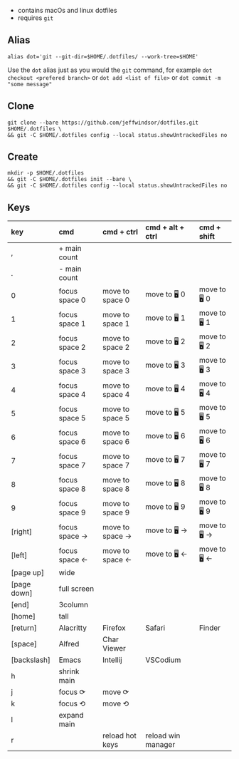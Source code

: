 * contains macOs and linux dotfiles
* requires `git`

## Alias
```
alias dot='git --git-dir=$HOME/.dotfiles/ --work-tree=$HOME'
```
Use the `dot` alias just as you would the `git` command, for example `dot checkout <prefered branch>` or `dot add <list of file>` or `dot commit -m "some message"`

## Clone

```
git clone --bare https://github.com/jeffwindsor/dotfiles.git $HOME/.dotfiles \
&& git -C $HOME/.dotfiles config --local status.showUntrackedFiles no
```

## Create

```
mkdir -p $HOME/.dotfiles
&& git -C $HOME/.dotfiles init --bare \
&& git -C $HOME/.dotfiles config --local status.showUntrackedFiles no
```

## Keys

| key         | cmd            | cmd + ctrl       | cmd + alt + ctrl   | cmd + shift |
|:------------|:---------------|:-----------------|:-------------------|:------------|
| ,           | + main count   |                  |                    |             |
| .           | - main count   |                  |                    |             |
| 0           | focus space 0  | move to space 0  | move to 🖥 0        |  move to 🖥 0            |
| 1           | focus space 1  | move to space 1  | move to 🖥 1        |  move to 🖥 1            |
| 2           | focus space 2  | move to space 2  | move to 🖥 2        |  move to 🖥 2            |
| 3           | focus space 3  | move to space 3  | move to 🖥 3        |  move to 🖥 3            |
| 4           | focus space 4  | move to space 4  | move to 🖥 4        |  move to 🖥 4            |
| 5           | focus space 5  | move to space 5  | move to 🖥 5        |  move to 🖥 5            |
| 6           | focus space 6  | move to space 6  | move to 🖥 6        |  move to 🖥 6            |
| 7           | focus space 7  | move to space 7  | move to 🖥 7        |  move to 🖥 7            |
| 8           | focus space 8  | move to space 8  | move to 🖥 8        |  move to 🖥 8            |
| 9           | focus space 9  | move to space 9  | move to 🖥 9        |  move to 🖥 9            |
| [right]     | focus space -> | move to space -> | move to 🖥 ->       |  move to 🖥 ->           |
| [left]      | focus space <- | move to space <- | move to 🖥 <-       |  move to 🖥 <-           |
| [page up]   | wide           |                  |                    |             |
| [page down] | full screen    |                  |                    |             |
| [end]       | 3column        |                  |                    |             |
| [home]      | tall           |                  |                    |             |
| [return]    | Alacritty      | Firefox          | Safari              | Finder      |
| [space]     | Alfred         | Char Viewer      |                    |             |
| [backslash] | Emacs          | Intellij         | VSCodium           |             |
| h           | shrink main    |                  |                    |             |
| j           | focus ⟳        | move ⟳           |                    |             |
| k           | focus ⟲        | move ⟲           |                    |             |
| l           | expand main    |                  |                    |             |
| r           |                | reload hot keys  | reload win manager |             |
